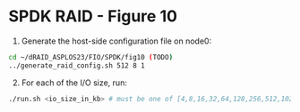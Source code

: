 # SPDK RAID - Figure 10

1. Generate the host-side configuration file on node0:
```Bash
cd ~/dRAID_ASPLOS23/FIO/SPDK/fig10 (TODO)
../generate_raid_config.sh 512 8 1
```

2. For each of the I/O size, run:
```Bash
./run.sh <io_size_in_kb> # must be one of [4,8,16,32,64,128,256,512,1024,2048,3584]
```